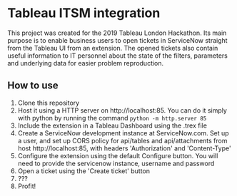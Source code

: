 # Tableau ITSM integration
This project was created for the 2019 Tableau London Hackathon. Its main purpose is to enable business users to open tickets in ServiceNow straight from the Tableau UI from an extension. The opened tickets also contain useful information to IT personnel about the state of the filters, parameters and underlying data for easier problem reproduction.

## How to use
1. Clone this repository
2. Host it using a HTTP server on http://localhost:85. You can do it simply with python by running the command ``python -m http.server 85``
3. Include the extension in a Tableau Dashboard using the .trex file
4. Create a ServiceNow development instance at ServiceNow.com. Set up a user, and set up CORS policy for api/tables and api/attachments from host http://localhost:85, with headers 'Authorization' and 'Content-Type'
5. Configure the extension using the default Configure button. You will need to provide the servicenow instance, username and password
6. Open a ticket using the 'Create ticket' button
7. ???
8. Profit!